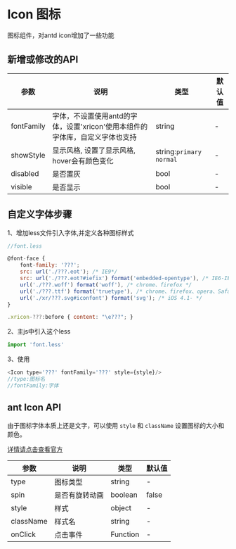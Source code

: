 # Icon 图标

图标组件，对antd icon增加了一些功能

## 新增或修改的API

| 参数      | 说明             | 类型      | 默认值  |
|----------|------------------|----------|--------|
| fontFamily | 字体，不设置使用antd的字体，设置'xricon'使用本组件的字体库，自定义字体也支持 | string | - |
| showStyle | 显示风格, 设置了显示风格, hover会有颜色变化 | string:`primary` `normal` | - |
| disabled | 是否置灰 | bool | - |
| visible | 是否显示 | bool | - |

## 自定义字体步骤

1、增加less文件引入字体,并定义各种图标样式

```javascript
//font.less

@font-face {
    font-family: '???';
    src: url('./???.eot'); /* IE9*/
    src: url('./???.eot?#iefix') format('embedded-opentype'), /* IE6-IE8 */
    url('./???.woff') format('woff'), /* chrome、firefox */
    url('./???.ttf') format('truetype'), /* chrome、firefox、opera、Safari, Android, iOS 4.2+*/
    url('./xr/???.svg#iconfont') format('svg'); /* iOS 4.1- */
}

.xricon-???:before { content: "\e???"; }
```

2、主js中引入这个less

```javascript
import 'font.less'
```

3、使用

```javascript
<Icon type='???' fontFamily='???' style={style}/>
//type:图标名
//fontFamily:字体
```




## ant Icon API

由于图标字体本质上还是文字，可以使用 `style` 和 `className` 设置图标的大小和颜色。

[详情请点击查看官方](https://ant.design/components/icon-cn/)


| 参数      | 说明             | 类型      | 默认值  |
|----------|------------------|----------|--------|
| type | 图标类型 | string | - |
| spin | 是否有旋转动画 | boolean | false |
| style | 样式 | object | - |
| className | 样式名 | string | - |
| onClick | 点击事件 | Function | - |